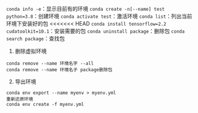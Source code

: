 `conda info -e`：显示目前有的环境
`conda create -n[--name] test python=3.8`：创建环境
`conda activate test`：激活环境
`conda list`：列出当前环境下安装好的包
<<<<<<< HEAD
`conda install tensorflow=2.2 cudatoolkit=10.1`：安装需要的包
`conda uninstall package`：删除包
`conda search package`：查找包

1. 删除虚拟环境
```
conda remove --name 环境名字 --all
conda remove --name 环境名子 package删除包
```
2. 导出环境
```
conda env export --name myenv > myenv.yml
重新还原环境
conda env create -f myenv.yml
```


